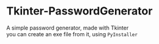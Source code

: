 # Tkinter-PasswordGenerator
A simple password generator, made with Tkinter</br>
you can create an exe file from it, using `PyInstaller`
